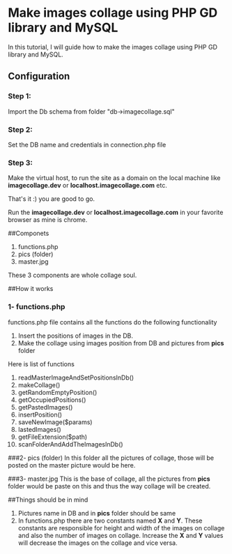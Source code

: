# Make images collage using PHP GD library and MySQL

In this tutorial, I will guide how to make the images collage using PHP GD library and MySQL.

## Configuration

### Step 1:
Import the Db schema from folder "db->imagecollage.sql"

### Step 2:
Set the DB name and credentials in connection.php file

### Step 3:
Make the virtual host, to run the site as a domain on the local machine like **imagecollage.dev** or **localhost.imagecollage.com** etc.


That's it :) you are good to go.

Run the **imagecollage.dev** or **localhost.imagecollage.com** in your favorite browser as mine is chrome.

##Componets

1. functions.php
2. pics (folder)
3. master.jpg

These 3 components are whole collage soul.

##How it works
### 1- functions.php
functions.php file contains all the functions do the following functionality

1. Insert the positions of images in the DB.
2. Make the collage using images position from DB and pictures from **pics** folder


Here is list of functions

1. readMasterImageAndSetPositionsInDb()
2. makeCollage()
3. getRandomEmptyPosition()
4. getOccupiedPositions()
5. getPastedImages()
6. insertPosition()
7. saveNewImage($params)
8. lastedImages()
9. getFileExtension($path)
10. scanFolderAndAddTheImagesInDb()

###2- pics (folder)
In this folder all the pictures of collage, those will be posted on the master picture would be here.

###3- master.jpg
This is the base of collage, all the pictures from **pics** folder would be paste on this and thus the way collage will be created.

##Things should be in mind

1. Pictures name in DB and in **pics** folder should be same
2. In functions.php there are two constants named **X** and **Y**. These constants are responsible for height and width of the images on collage and also the number of images on collage. Increase the **X** and **Y** values will decrease the images on the collage and vice versa.  
